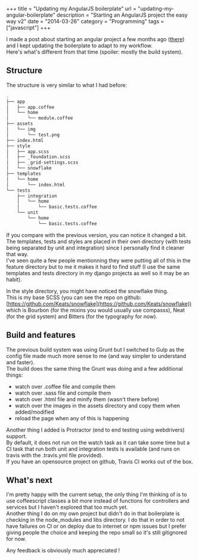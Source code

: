 +++
title = "Updating my AngularJS boilerplate"
url = "updating-my-angular-boilerplate"
description = "Starting an AngularJS project the easy way v2"
date = "2014-03-26"
category = "Programming"
tags = ["javascript"]
+++

I made a post about starting an angular project a few months ago ([there](http://vincent.is/starting-an-angularjs-project/)) and I kept updating the boilerplate to adapt to my workflow.  
Here's what's different from that time (spoiler: mostly the build system).

## Structure
The structure is very similar to what I had before:
```bash
.
├── app
│   ├── app.coffee
│   └── home
│       └── module.coffee
├── assets
│   └── img
│       └── test.png
├── index.html
├── style
│   ├── app.scss
│   ├── _foundation.scss
│   ├── _grid-settings.scss
│   └── snowflake
├── templates
│   └── home
│       └── index.html
└── tests
    ├── integration
    │   └── home
    │       └── basic.tests.coffee
    └── unit
        └── home
            └── basic.tests.coffee

```

If you compare with the previous version, you can notice it changed a bit.  
The templates, tests and styles are placed in their own directory (with tests being separated by unit and integration) since I personally find it cleaner that way.  
I've seen quite a few people mentionning they were putting all of this in the feature directory but to me it makes it hard to find stuff (I use the same templates and tests directory in my django projects as well so it may be an habit).  

In the style directory, you might have noticed the snowflake thing.   
This is my base SCSS (you can see the repo on github: [https://github.com/Keats/snowflake](https://github.com/Keats/snowflake)) which is Bourbon (for the mixins you would usually use compasss), Neat (for the grid system) and Bitters (for the typography for now).  

## Build and features
The previous build system was using Grunt but I switched to Gulp as the config file made much more sense to me (and way simpler to understand and faster).  
The build does the same thing the Grunt was doing and a few additional things:

- watch over .coffee file and compile them
- watch over .sass file and compile them
- watch over .html file and minify them (wasn't there before)
- watch over the images in the assets directory and copy them when added/modified
- reload the page when any of this is happening

Another thing I added is Protractor (end to end testing using webdrivers) support.  
By default, it does not run on the watch task as it can take some time but a CI task that run both unit and integration tests is available (and runs on travis with the .travis.yml file provided).  
If you have an opensource project on github, Travis CI works out of the box.

## What's next
I'm pretty happy with the current setup, the only thing I'm thinking of is to use coffeescript classes a bit more instead of functions for controllers and services but I haven't explored that too much yet.  
Another thing I do on my own project but didn't do in that boilerplate is checking in the node_modules and libs directory. I do that in order to not have failures on CI or on deploy due to internet or npm issues but I prefer giving people the choice and keeping the repo small so it's still gitignored for now.

Any feedback is obviously much appreciated !
